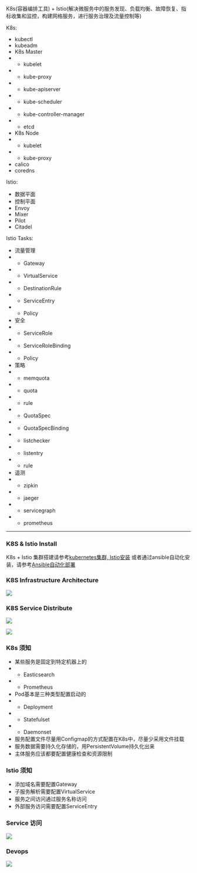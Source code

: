 

K8s(容器编排工具) + Istio(解决微服务中的服务发现、负载均衡、故障恢复、指标收集和监控，构建网格服务，进行服务治理及流量控制等)

K8s:
* kubectl
* kubeadm
* K8s Master
* * kubelet
* * kube-proxy
* * kube-apiserver
* * kube-scheduler
* * kube-controller-manager
* * etcd
* K8s Node
* * kubelet
* * kube-proxy
* calico 
* coredns

Istio:
* 数据平面
* 控制平面
* Envoy
* Mixer
* Pilot
* Citadel

Istio Tasks:
* 流量管理
* * Gateway
* * VirtualService
* * DestinationRule
* * ServiceEntry
* * Policy
* 安全
* * ServiceRole
* * ServiceRoleBinding
* * Policy
* 策略
* * memquota
* * quota
* * rule
* * QuotaSpec
* * QuotaSpecBinding
* * listchecker
* * listentry
* * rule
* 遥测
* * zipkin
* * jaeger
* * servicegraph
* * prometheus

-----------------------------------------------------
### K8S & Istio Install
K8s + Istio 集群搭建请参考[kubernetes集群, Istio安装](../tools-setup-1ane6lq6t6dip.md)
或者通过ansible自动化安装，请参考[Ansible自动化部署](../tools-setup-1b15bidsn62vn.md)

### K8S Infrastructure Architecture
![](http://172.20.48.231:8181/uploads/tools-setup/images/m_5b9c121413a9450c811d958b6f7ee826_r.png)

### K8S Service Distribute
![](http://172.20.48.231:8181/uploads/tools-setup/images/m_67597f95f5ecafbf421804607ca2e8ca_r.png)

![](http://172.20.48.231:8181/uploads/tools-setup/images/m_06c84571da84ff8d90e31ebf38a3f195_r.png)

### K8s 须知
* 某些服务是固定到特定机器上的
* * Easticsearch
* * Prometheus
* Pod基本是三种类型配置启动的
* * Deployment
* * Statefulset
* * Daemonset
* 服务配置文件尽量用Configmap的方式配置在K8s中，尽量少采用文件挂载
* 服务数据需要持久化存储的，用PersistentVolume持久化出来
* 主体服务应该都要配置健康检查和资源限制


### Istio 须知
* 添加域名需要配置Gateway
* 子服务解析需要配置VirtualService
* 服务之间访问通过服务名称访问
* 外部服务访问需要配置ServiceEntry

### Service 访问
![](http://172.20.48.231:8181/uploads/tools-setup/images/m_549c2e3a5fa85521dd3303ff2fed3be8_r.png)

### Devops 
![](http://172.20.48.231:8181/uploads/tools-setup/images/m_1468aebd56d29d0600eff2b0ddaae57f_r.png)